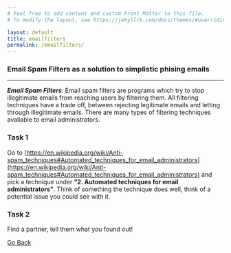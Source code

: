 ```yaml
---
# Feel free to add content and custom Front Matter to this file.
# To modify the layout, see https://jekyllrb.com/docs/themes/#overriding-theme-defaults

layout: default
title: emailfilters
permalink: /emailfilters/
---
```


### Email Spam Filters as a solution to simplistic phising emails

--- 

***Email Spam Filters***:
Email spam filters are programs which try to stop illegitimate emails from reaching users by filtering them. All filtering techniques have a trade off, between rejecting legitimate emails and letting through illegitimate emails. There are many types of filtering techniques avaliable to email administrators. 
   
### Task 1
Go to [https://en.wikipedia.org/wiki/Anti-spam_techniques#Automated_techniques_for_email_administrators](https://en.wikipedia.org/wiki/Anti-spam_techniques#Automated_techniques_for_email_administrators) and pick a technique  under **"2. Automated techniques for email administrators"**. Think of something the technique does well, think of a potential issue you could see with it.

### Task 2
Find a partner, tell them what you found out! 

[Go Back](../index)


